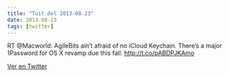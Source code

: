 ```yaml
---
title: "Tuit del 2013-08-23"
date: 2013-08-23
tags: [twitter]
---
```


RT @Macworld: AgileBits ain’t afraid of no iCloud Keychain. There’s a major 1Password for OS X revamp due this fall. http://t.co/pABDPJKAmo



[Ver en Twitter](https://twitter.com/i/web/status/371024049801269248)
